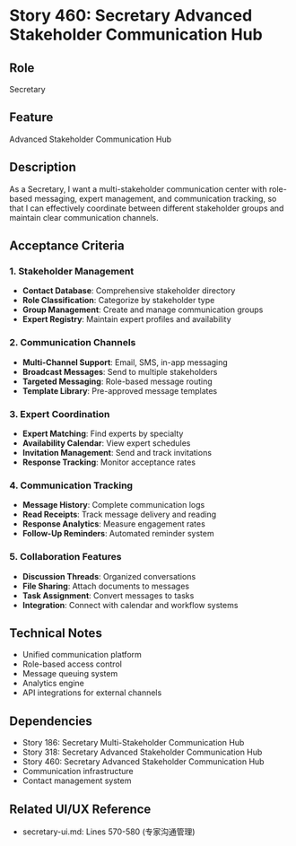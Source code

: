 # Story 460: Secretary Advanced Stakeholder Communication Hub

## Role
Secretary

## Feature
Advanced Stakeholder Communication Hub

## Description
As a Secretary, I want a multi-stakeholder communication center with role-based messaging, expert management, and communication tracking, so that I can effectively coordinate between different stakeholder groups and maintain clear communication channels.

## Acceptance Criteria

### 1. Stakeholder Management
- **Contact Database**: Comprehensive stakeholder directory
- **Role Classification**: Categorize by stakeholder type
- **Group Management**: Create and manage communication groups
- **Expert Registry**: Maintain expert profiles and availability

### 2. Communication Channels
- **Multi-Channel Support**: Email, SMS, in-app messaging
- **Broadcast Messages**: Send to multiple stakeholders
- **Targeted Messaging**: Role-based message routing
- **Template Library**: Pre-approved message templates

### 3. Expert Coordination
- **Expert Matching**: Find experts by specialty
- **Availability Calendar**: View expert schedules
- **Invitation Management**: Send and track invitations
- **Response Tracking**: Monitor acceptance rates

### 4. Communication Tracking
- **Message History**: Complete communication logs
- **Read Receipts**: Track message delivery and reading
- **Response Analytics**: Measure engagement rates
- **Follow-Up Reminders**: Automated reminder system

### 5. Collaboration Features
- **Discussion Threads**: Organized conversations
- **File Sharing**: Attach documents to messages
- **Task Assignment**: Convert messages to tasks
- **Integration**: Connect with calendar and workflow systems

## Technical Notes
- Unified communication platform
- Role-based access control
- Message queuing system
- Analytics engine
- API integrations for external channels

## Dependencies
- Story 186: Secretary Multi-Stakeholder Communication Hub
- Story 318: Secretary Advanced Stakeholder Communication Hub
- Story 460: Secretary Advanced Stakeholder Communication Hub
- Communication infrastructure
- Contact management system

## Related UI/UX Reference
- secretary-ui.md: Lines 570-580 (专家沟通管理)